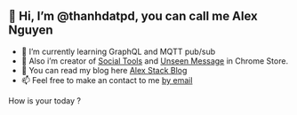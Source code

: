 
## 👋 Hi, I’m @thanhdatpd, you can call me Alex Nguyen
- 🌱 I’m currently learning GraphQL and MQTT pub/sub
- 💞️ Also i’m creator of [Social Tools](https://chrome.google.com/webstore/detail/facebook-block-read-recei/llbdoljkknpjgfcnbnoiehjcgancpjmd) and [Unseen Message](https://chrome.google.com/webstore/detail/unseen-message/oapcfkclledjbalilncpoimgjgcndhdo) in Chrome Store.
- 🍄 You can read my blog here [Alex Stack Blog](https://alexstack.dev)
- 📫 Feel free to make an contact to me [by email](mailto:contact@alexstack.dev)



How is your today ?
